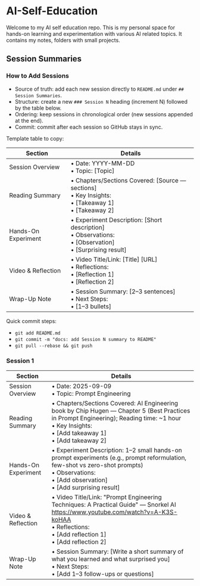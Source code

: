 # AI-Self-Education
Welcome to my AI self education repo. This is my personal space for hands-on learning and experimentation with various AI related topics. It contains my notes, folders with small projects.

## Session Summaries

### How to Add Sessions

- Source of truth: add each new session directly to `README.md` under `## Session Summaries`.
- Structure: create a new `### Session N` heading (increment N) followed by the table below.
- Ordering: keep sessions in chronological order (new sessions appended at the end).
- Commit: commit after each session so GitHub stays in sync.

Template table to copy:

| Section | Details |
| --- | --- |
| Session Overview | • Date: YYYY-MM-DD<br>• Topic: [Topic] |
| Reading Summary | • Chapters/Sections Covered: [Source — sections]<br>• Key Insights:<br>• [Takeaway 1]<br>• [Takeaway 2] |
| Hands-On Experiment | • Experiment Description: [Short description]<br>• Observations:<br>• [Observation]<br>• [Surprising result] |
| Video & Reflection | • Video Title/Link: [Title] [URL]<br>• Reflections:<br>• [Reflection 1]<br>• [Reflection 2] |
| Wrap-Up Note | • Session Summary: [2–3 sentences]<br>• Next Steps:<br>• [1–3 bullets] |

Quick commit steps:
- `git add README.md`
- `git commit -m "docs: add Session N summary to README"`
- `git pull --rebase && git push`

### Session 1

| Section | Details |
| --- | --- |
| Session Overview | • Date: 2025-09-09<br>• Topic: Prompt Engineering |
| Reading Summary | • Chapters/Sections Covered: AI Engineering book by Chip Hugen — Chapter 5 (Best Practices in Prompt Engineering); Reading time: ~1 hour<br>• Key Insights:<br>• [Add takeaway 1]<br>• [Add takeaway 2] |
| Hands-On Experiment | • Experiment Description: 1–2 small hands-on prompt experiments (e.g., prompt reformulation, few-shot vs zero-shot prompts)<br>• Observations:<br>• [Add observation]<br>• [Add surprising result] |
| Video & Reflection | • Video Title/Link: "Prompt Engineering Techniques: A Practical Guide" — Snorkel AI https://www.youtube.com/watch?v=A-K3S-koHAA<br>• Reflections:<br>• [Add reflection 1]<br>• [Add reflection 2] |
| Wrap-Up Note | • Session Summary: [Write a short summary of what you learned and what surprised you]<br>• Next Steps:<br>• [Add 1–3 follow-ups or questions] |
